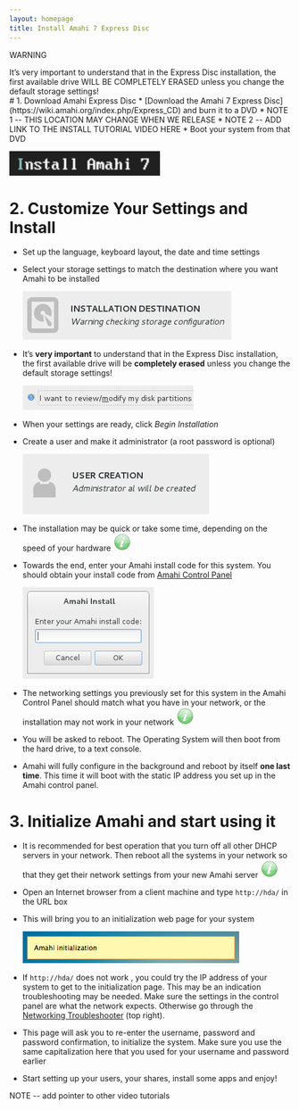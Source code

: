 ```yaml
---
layout: homepage
title: Install Amahi 7 Express Disc
---
```

<span class="label label-important">WARNING</span>
<div class="alert alert-error">
It’s very important to understand that in the Express Disc installation, the first available drive WILL BE COMPLETELY ERASED unless you change the default storage settings!
</div>
# 1. Download Amahi Express Disc
* [Download the Amahi 7 Express Disc](https://wiki.amahi.org/index.php/Express_CD) and burn it to a DVD
* NOTE 1 -- THIS LOCATION MAY CHANGE WHEN WE RELEASE
* NOTE 2 -- ADD LINK TO THE INSTALL TUTORIAL VIDEO HERE
* Boot your system from that DVD

  <a href="static/images/amahi-7-express/00-boot.png" class="fancybox centered"><img src="static/images/amahi-7-express/00-boot-thumb.png" alt="Boot Amahi" /></a>

# 2. Customize Your Settings and Install
* Set up the language, keyboard layout, the date and time settings
* Select your storage settings to match the destination where you want Amahi to be installed

  <a href="static/images/amahi-7-express/01-destination.png" class="fancybox centered"><img src="static/images/amahi-7-express/04-destination-thumb.png" alt="Installation destination" /></a>


* It’s **very important** to understand that in the Express Disc installation, the first available drive will be **completely erased** unless you change the default storage settings!

  <a href="static/images/amahi-7-express/02-storage-details.png" class="fancybox centered"><img src="static/images/amahi-7-express/02-storage-details-thumb.png" alt="Installation destination specs" /></a>


* When your settings are ready, click _Begin Installation_
* Create a user and make it administrator (a root password is optional)

  <a href="static/images/amahi-7-express/06-create-user.png" class="fancybox centered"><img src="static/images/amahi-7-express/05-create-user-thumb.png" alt="Create a User" /></a>

* The installation may be quick or take some time, depending on the speed of your hardware ![](static/images/tip.png)
* Towards the end, enter your Amahi install code for this system. You should obtain your install code from [Amahi Control Panel](https://www.amahi.org)

  <a href="static/images/amahi-7-express/07-install-code.png" class="fancybox centered"><img src="static/images/amahi-7-express/07-install-code-thumb.png" alt="Install Code" /></a>

* The networking settings you previously set for this system in the Amahi Control Panel should match what you have in your network, or the installation may not work in your network ![](static/images/tip.png)
* You will be asked to reboot. The Operating System will then boot from the hard drive, to a text console.
* Amahi will fully configure in the background and reboot by itself **one last time**. This time it will boot with the static IP address you set up in the Amahi control panel.

# 3. Initialize Amahi and start using it

* It is recommended for best operation that you turn off all other DHCP servers in your network. Then reboot all the systems in your network so that they get their network settings from your new Amahi server ![](static/images/tip.png)
* Open an Internet browser from a client machine and type `http://hda/` in the URL box
* This will bring you to an initialization web page for your system

  <a href="static/images/amahi-7-express/08-initialization.png" class="fancybox centered"><img src="static/images/amahi-7-express/09-initialization-thumb.png" alt="Amahi Initialization" /></a>

* If `http://hda/` does not work , you could try the IP address of your system to get to the initialization page. This may be an indication troubleshooting may be needed. Make sure the settings in the control panel are what the network expects. Otherwise go through the [Networking Troubleshooter](http://www.amahi.net) (top right).
* This page will ask you to re-enter the username, password and password confirmation, to initialize the system. Make sure you use the same capitalization here that you used for your username and password earlier

* Start setting up your users, your shares, install some apps and enjoy!

NOTE -- add pointer to other video tutorials

